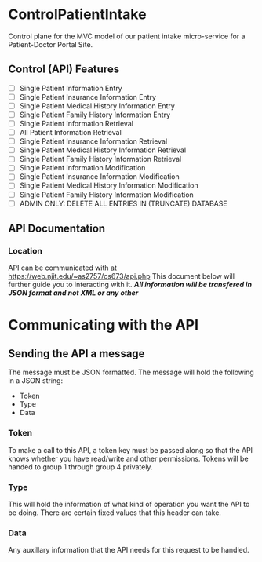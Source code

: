 # ControlPatientIntake
Control plane for the MVC model of our patient intake micro-service for a Patient-Doctor Portal Site.

## Control (API) Features
 - [ ] Single Patient Information Entry
 - [ ] Single Patient Insurance Information Entry
 - [ ] Single Patient Medical History Information Entry
 - [ ] Single Patient Family History Information Entry
 - [ ] Single Patient Information Retrieval
 - [ ] All Patient Information Retrieval
 - [ ] Single Patient Insurance Information Retrieval
 - [ ] Single Patient Medical History Information Retrieval
 - [ ] Single Patient Family History Information Retrieval
 - [ ] Single Patient Information Modification
 - [ ] Single Patient Insurance Information Modification
 - [ ] Single Patient Medical History Information Modification
 - [ ] Single Patient Family History Information Modification
 - [ ] ADMIN ONLY: DELETE ALL ENTRIES IN (TRUNCATE) DATABASE

## API Documentation

### Location
API can be communicated with at https://web.njit.edu/~as2757/cs673/api.php
This document below will further guide you to interacting with it.
_**All information will be transfered in JSON format and not XML or any other**_

# Communicating with the API

## Sending the API a message

The message must be JSON formatted. The message will hold the following in a JSON string:
 - Token
 - Type
 - Data
 
### Token

To make a call to this API, a token key must be passed along so that the API knows whether you have read/write and other permissions. Tokens will be handed to group 1 through group 4 privately.

### Type

This will hold the information of what kind of operation you want the API to be doing. There are certain fixed values that this header can take.

### Data

Any auxillary information that the API needs for this request to be handled.
